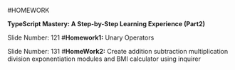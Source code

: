 
#HOMEWORK

**TypeScript Mastery: A Step-by-Step Learning Experience (Part2)**

Slide Number: 121
#**Homework1:** Unary Operators

Slide Number: 131
#**HomeWork2:**
Create addition subtraction multiplication division exponentiation modules and BMI calculator using inquirer
